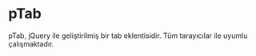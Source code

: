 pTab
====

pTab, jQuery ile geliştirilmiş bir tab eklentisidir.
Tüm tarayıcılar ile uyumlu çalışmaktadır.
